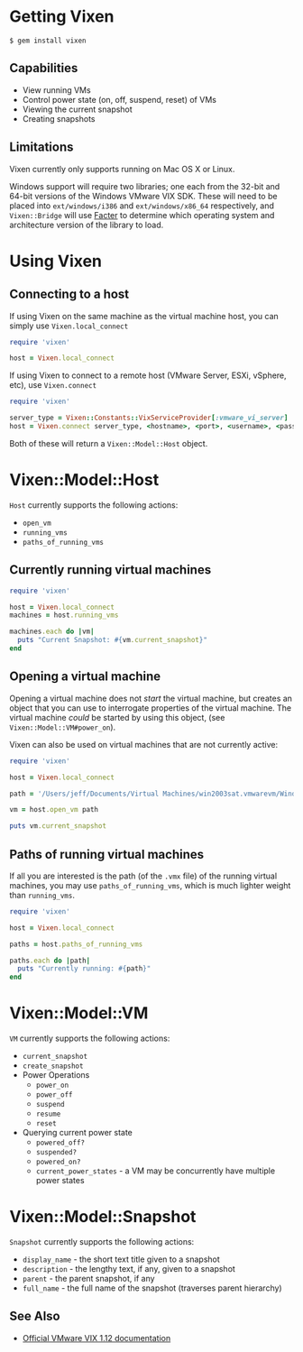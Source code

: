 Getting Vixen
=============

```shell
$ gem install vixen
```

Capabilities
------------

 * View running VMs
 * Control power state (on, off, suspend, reset) of VMs
 * Viewing the current snapshot
 * Creating snapshots

Limitations
-----------
Vixen currently only supports running on Mac OS X or Linux.

Windows support will require two libraries; one each from the 32-bit and 64-bit
versions of the Windows VMware VIX SDK. These will need to be placed into 
`ext/windows/i386` and `ext/windows/x86_64` respectively, and `Vixen::Bridge`
will use [Facter](https://github.com/puppetlabs/facter) to determine which
operating system and architecture version of the library to load.


Using Vixen
===========


Connecting to a host
--------------------

If using Vixen on the same machine as the virtual machine host, you can simply
use `Vixen.local_connect`

```ruby
require 'vixen'

host = Vixen.local_connect
```

If using Vixen to connect to a remote host (VMware Server, ESXi, vSphere, etc),
use `Vixen.connect`

```ruby
require 'vixen'

server_type = Vixen::Constants::VixServiceProvider[:vmware_vi_server]
host = Vixen.connect server_type, <hostname>, <port>, <username>, <password>
```

Both of these will return a `Vixen::Model::Host` object.

Vixen::Model::Host
==================

`Host` currently supports the following actions:

 * `open_vm`
 * `running_vms`
 * `paths_of_running_vms`

Currently running virtual machines
----------------------------------

```ruby
require 'vixen'

host = Vixen.local_connect
machines = host.running_vms

machines.each do |vm|
  puts "Current Snapshot: #{vm.current_snapshot}"
end
```

Opening a virtual machine
-------------------------

Opening a virtual machine does not _start_ the virtual machine, but creates
an object that you can use to interrogate properties of the virtual machine.
The virtual machine _could_ be started by using this object, (see 
`Vixen::Model::VM#power_on`).

Vixen can also be used on virtual machines that are not currently active:

```ruby
require 'vixen'

host = Vixen.local_connect

path = '/Users/jeff/Documents/Virtual Machines/win2003sat.vmwarevm/Windows Server 2003 Enterprise x64 Edition.vmx'

vm = host.open_vm path

puts vm.current_snapshot
```

Paths of running virtual machines
---------------------------------

If all you are interested is the path (of the `.vmx` file) of the running
virtual machines, you may use `paths_of_running_vms`, which is much lighter
weight than `running_vms`.

```ruby
require 'vixen'

host = Vixen.local_connect

paths = host.paths_of_running_vms

paths.each do |path|
  puts "Currently running: #{path}"
end
```

Vixen::Model::VM
================

`VM` currently supports the following actions:

 * `current_snapshot`
 * `create_snapshot`
 * Power Operations
   * `power_on`
   * `power_off`
   * `suspend`
   * `resume`
   * `reset`
 * Querying current power state
   * `powered_off?`
   * `suspended?`
   * `powered_on?`
   * `current_power_states` - a VM may be concurrently have multiple power states

Vixen::Model::Snapshot
======================

`Snapshot` currently supports the following actions:

 * `display_name` - the short text title given to a snapshot
 * `description` - the lengthy text, if any, given to a snapshot
 * `parent` - the parent snapshot, if any
 * `full_name` - the full name of the snapshot (traverses parent hierarchy)

See Also
--------

 * [Official VMware VIX 1.12 documentation](http://www.vmware.com/support/developer/vix-api/vix112_reference/)
